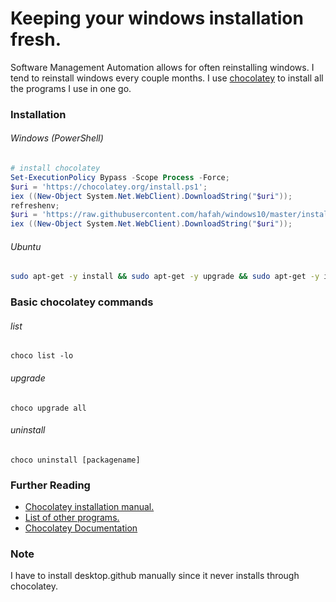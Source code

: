 
# Keeping your windows installation fresh.

Software Management Automation allows for often reinstalling windows. I tend to reinstall windows every couple months. I use [chocolatey](https://chocolatey.org/) to install all the programs I use in one go.

### Installation

###### Windows (PowerShell)
```powershell
# install chocolatey
Set-ExecutionPolicy Bypass -Scope Process -Force; 
$uri = 'https://chocolatey.org/install.ps1';
iex ((New-Object System.Net.WebClient).DownloadString("$uri"));
refreshenv;
$uri = 'https://raw.githubusercontent.com/hafah/windows10/master/install.ps1';
iex ((New-Object System.Net.WebClient).DownloadString("$uri"));
```


###### Ubuntu

```sh
sudo apt-get -y install && sudo apt-get -y upgrade && sudo apt-get -y install build-essential curl dos2unix tmux wget zip vagrant fish-common git golang-go html2text python3 php php-curl python-minimal python-software-properties p7zip-full vagrant virtualbox dkms zip
```

### Basic chocolatey commands

###### list

`choco list -lo`


###### upgrade

`choco upgrade all`

###### uninstall

`choco uninstall [packagename]`

### Further Reading

* [Chocolatey installation manual.](https://chocolatey.org/install)
* [List of other programs.](https://chocolatey.org/packages)
* [Chocolatey Documentation](https://chocolatey.org/docs)

### Note
I have to install desktop.github manually since it never installs through chocolatey.
